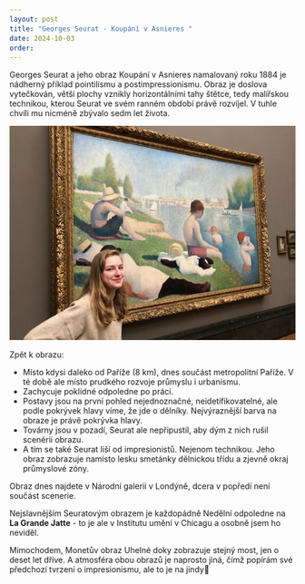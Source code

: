 ```yaml
---
layout: post
title: "Georges Seurat - Koupání v Asnieres "
date: 2024-10-03
order: 
---
```


Georges Seurat a jeho obraz  Koupání v Asnieres namalovaný roku 1884 je nádherný příklad pointilismu a postimpressionismu. Obraz je doslova vytečkován, větší plochy vznikly horizontálními tahy štětce, tedy malířskou technikou, kterou Seurat ve svém ranném období právě rozvíjel. V tuhle chvíli mu nicméně zbývalo sedm let života. 

![Georges Seurat a jeho obraz  Koupání v Asnieres](assets/obrazy/IMG_2754.jpeg)

Zpět k obrazu: 

- Místo kdysi daleko od Paříže (8 km), dnes součást metropolitní Paříže. V té době ale místo prudkého rozvoje průmyslu i urbanismu. 
- Zachycuje poklidné odpoledne po práci. 
- Postavy jsou na první pohled nejednoznačné, neidetifikovatelné, ale podle pokrývek hlavy víme, že jde o dělníky. Nejvýraznější barva na obraze je právě pokrývka hlavy. 
- Továrny jsou v pozadí, Seurat ale nepřipustil, aby dým z nich rušil scenérii obrazu. 
- A tím se také Seurat liší od impresionistů. Nejenom technikou. Jeho obraz zobrazuje namísto lesku smetánky dělnickou třídu a zjevně okraj průmyslové zóny. 

Obraz dnes najdete v Národní galerii v Londýně, dcera v popředí není součást scenerie. 

Nejslavnějším Seuratovým obrazem je každopádně Nedělní odpoledne na **La Grande Jatte** - to je ale v Institutu umění v Chicagu a osobně jsem ho neviděl. 

Mimochodem, Monetův obraz Uhelné doky zobrazuje stejný most, jen o deset let dříve. A atmosféra obou obrazů je naprosto jiná, čímž popírám své předchozí tvrzení o impresionismu, ale to je na jindy🙂